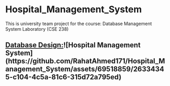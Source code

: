 # Hospital_Management_System
This is university team project for the course: Database Management System Laboratory (CSE 238)
<h2><u> Database Design:</u>![Hospital Management System](https://github.com/RahatAhmed171/Hospital_Management_System/assets/69518859/26334345-c104-4c5a-81c6-315d72a795ed)
</h2>
